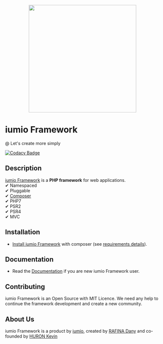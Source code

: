 <p align="center"><a href="https://framework.iumio.com" target="_blank">
    <img src="https://framework.iumio.com/images/iumio-framework-horizontal.png" width="350">
</a></p>

iumio Framework
================

@ Let's create more simply

[![Codacy Badge](https://api.codacy.com/project/badge/Grade/06648bc160bd452ea07bf532e5b0d88e)](https://www.codacy.com/app/iumio-team/iumio-framework-se?utm_source=github.com&amp;utm_medium=referral&amp;utm_content=iumio/framework-se&amp;utm_campaign=Badge_Grade)

Description
------------

[iumio Framework][1] is a **PHP framework** for web applications.  
✔ Namespaced  \
✔ Pluggable  \
✔ [Composer](https://getcomposer.org)  \
✔ PHP7  \
✔ PSR2 \
✔ PSR4 \
✔ MVC  

Installation
------------

* [Install iumio Framework][2] with composer (see
  [requirements details][3]).

Documentation
-------------

* Read the [Documentation][4] if you are new iumio Framework user.


Contributing
------------

iumio Framework is an Open Source with MIT Licence.
We need any help to continue the framework development and create a new community.


About Us
--------

iumio Framework is a product by [iumio][5], created by [RAFINA Dany][6] and co-founded by [HURON Kevin][7]

[1]: https://framework.iumio.com
[2]: https://framework.iumio.com/SE/install
[3]: https://framework.iumio.com/SE/details
[4]: https://learn.framework.iumio.com
[5]: https://iumio.com
[6]: https://www.linkedin.com/in/dany-rafina-672041b3/
[7]: http://kevinhuron.fr/

<!--INITIALIUMIOFW-->
